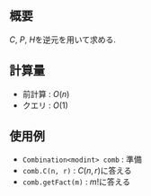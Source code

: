 ## 概要

$C$, $P$, $H$を逆元を用いて求める.

## 計算量

- 前計算 : $O(n)$
- クエリ : $O(1)$

## 使用例

- `Combination<modint> comb` : 準備
- `comb.C(n, r)` : $C(n, r)$に答える
- `comb.getFact(m)` : $m!$に答える
